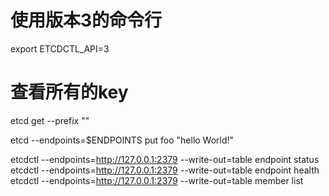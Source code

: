# 使用版本3的命令行
export ETCDCTL_API=3
# 查看所有的key
etcd get --prefix ""

etcd --endpoints=$ENDPOINTS put foo "hello World!"

etcdctl --endpoints=http://127.0.0.1:2379 --write-out=table endpoint status
etcdctl --endpoints=http://127.0.0.1:2379 --write-out=table endpoint health
etcdctl --endpoints=http://127.0.0.1:2379 --write-out=table member list



